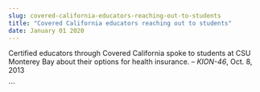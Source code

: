 ```yaml
---
slug: covered-california-educators-reaching-out-to-students
title: "Covered California educators reaching out to students"
date: January 01 2020
---
```


 
<p>
  Certified educators through Covered California spoke to students at CSU
  Monterey Bay about their options for health insurance. – <em>KION-46</em>,
  Oct. 8, 2013
</p>
```
